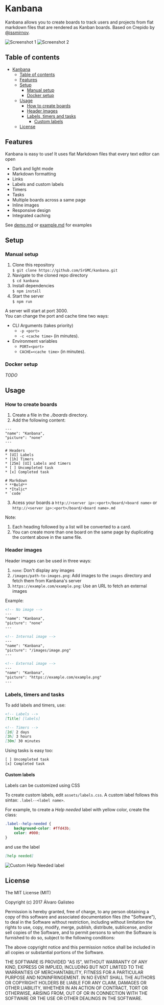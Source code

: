 # Kanbana

Kanbana allows you to create boards to track users and projects from flat markdown files that are rendered as Kanban boards.
Based on Crepido by [@issmirnov](https://github.com/issmirnov).

![Screenshot 1](screenshots/demo1.png)
![Screenshot 2](screenshots/demo2.png)

## Table of contents

- [Kanbana](#kanbana)
  - [Table of contents](#table-of-contents)
  - [Features](#features)
  - [Setup](#setup)
    - [Manual setup](#manual-setup)
    - [Docker setup](#docker-setup)
  - [Usage](#usage)
    - [How to create boards](#how-to-create-boards)
    - [Header images](#header-images)
    - [Labels, timers and tasks](#labels-timers-and-tasks)
      - [Custom labels](#custom-labels)
  - [License](#license)

## Features

Kanbana is easy to use! It uses flat Markdown files that every text editor can open

-   Dark and light mode
-   Markdown formatting
-   Links
-   Labels and custom labels
-   Timers
-   Tasks
-   Multiple boards across a same page
-   Inline images
-   Responsive design
-   Integrated caching

See [demo.md](boards/demo.md) or [example.md](boards/example.md) for examples

## Setup

### Manual setup

1. Clone this repository  
   `$ git clone https://github.com/SrGMC/kanbana.git`
2. Navigate to the cloned repo directory  
   `$ cd kanbana`
3. Install dependencies  
   `$ npm install`
4. Start the server  
   `$ npm run`

A server will start at port 3000.  
You can change the port and cache time two ways:

-   CLI Arguments (takes priority)
    -   `-p <port>`
    -   `-c <cache time>` (in minutes).
-   Environment variables
    -   `PORT=<port>`
    -   `CACHE=<cache time>` (in minutes).

### Docker setup

_TODO_

## Usage

### How to create boards

1. Create a file in the _./boards_ directory.
2. Add the following content:

```
---
"name": "Kanbana",
"picture": "none"
---

# Headers
* [UI] Labels
* [1h] Timers
* [25m] [UI] Labels and timers
* [ ] Uncompleted task
* [x] Completed task

# Markdown
* **Bold**
* *Italic*
* `code`
```

3. Acess your boards a `http://<server ip>:<port>/board/<board name>` or `http://<server ip>:<port>/board/<board name>.md`

Note:

1. Each heading followed by a list will be converted to a card.
2. You can create more than one board on the same page by duplicating the content above in the same file.

### Header images

Header images can be used in three ways:

1. `none`: Don't display any images
2. `/images/path-to-images.png`: Add images to the `images` directory and fetch them from Kanbana's server
3. `https://example.com/example.png`: Use an URL to fetch an external images


Example:
```html
<!-- No image -->
---
"name": "Kanbana",
"picture": "none"
---

<!-- Internal image -->
---
"name": "Kanbana",
"picture": "/images/image.png"
---

<!-- External image -->
---
"name": "Kanbana",
"picture": "https://example.com/example.png"
---
```

### Labels, timers and tasks

To add labels and timers, use:

```md
<!-- Labels -->
[Title] [labels]

<!-- Timers -->
[2d] 2 days
[3h] 3 hours
[30m] 30 minutes
```

Using tasks is easy too:

```
[ ] Uncompleted task
[x] Completed task
```

#### Custom labels

Labels can be customized using CSS

To create custom labels, edit `assets/labels.css`. A custom label follows this sintax: `.label--<label name>`.

For example, to create a _Help needed_ label with yellow color, create the class:

```css
.label--help-needed {
    background-color: #ffd43b;
    color: #000;
}
```

and use the label

```md
[help needed]
```

![Custom Help Needed label](screenshots/help.png)



## License

The MIT License (MIT)

Copyright (c) 2017 Álvaro Galisteo

Permission is hereby granted, free of charge, to any person obtaining a copy
of this software and associated documentation files (the "Software"), to deal
in the Software without restriction, including without limitation the rights
to use, copy, modify, merge, publish, distribute, sublicense, and/or sell
copies of the Software, and to permit persons to whom the Software is
furnished to do so, subject to the following conditions:

The above copyright notice and this permission notice shall be included in all
copies or substantial portions of the Software.

THE SOFTWARE IS PROVIDED "AS IS", WITHOUT WARRANTY OF ANY KIND, EXPRESS OR
IMPLIED, INCLUDING BUT NOT LIMITED TO THE WARRANTIES OF MERCHANTABILITY,
FITNESS FOR A PARTICULAR PURPOSE AND NONINFRINGEMENT. IN NO EVENT SHALL THE
AUTHORS OR COPYRIGHT HOLDERS BE LIABLE FOR ANY CLAIM, DAMAGES OR OTHER
LIABILITY, WHETHER IN AN ACTION OF CONTRACT, TORT OR OTHERWISE, ARISING FROM,
OUT OF OR IN CONNECTION WITH THE SOFTWARE OR THE USE OR OTHER DEALINGS IN THE
SOFTWARE.
